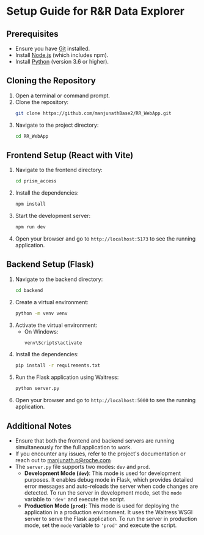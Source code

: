 # Setup Guide for R&R Data Explorer

## Prerequisites
- Ensure you have [Git](https://git-scm.com/downloads) installed.
- Install [Node.js](https://nodejs.org/) (which includes npm).
- Install [Python](https://www.python.org/downloads/) (version 3.6 or higher).

## Cloning the Repository
1. Open a terminal or command prompt.
2. Clone the repository:
    ```sh
    git clone https://github.com/manjunathBase2/RR_WebApp.git
    ```
3. Navigate to the project directory:
    ```sh
    cd RR_WebApp
    ```

## Frontend Setup (React with Vite)
1. Navigate to the frontend directory:
    ```sh
    cd prism_access
    ```
2. Install the dependencies:
    ```sh
    npm install
    ```
3. Start the development server:
    ```sh
    npm run dev
    ```
4. Open your browser and go to `http://localhost:5173` to see the running application.

## Backend Setup (Flask)
1. Navigate to the backend directory:
    ```sh
    cd backend
    ```
2. Create a virtual environment:
    ```sh
    python -m venv venv
    ```
3. Activate the virtual environment:
    - On Windows:
        ```sh
        venv\Scripts\activate
        ```
4. Install the dependencies:
    ```sh
    pip install -r requirements.txt
    ```
5. Run the Flask application using Waitress:
    ```sh
    python server.py
    ```
6. Open your browser and go to `http://localhost:5000` to see the running application.

## Additional Notes
- Ensure that both the frontend and backend servers are running simultaneously for the full application to work.
- If you encounter any issues, refer to the project's documentation or reach out to [manjunath.p@roche.com](mailto:manjunath.p@roche.com)
- The `server.py` file supports two modes: `dev` and `prod`.
  - **Development Mode (`dev`)**: This mode is used for development purposes. It enables debug mode in Flask, which provides detailed error messages and auto-reloads the server when code changes are detected. To run the server in development mode, set the `mode` variable to `'dev'` and execute the script.
  - **Production Mode (`prod`)**: This mode is used for deploying the application in a production environment. It uses the Waitress WSGI server to serve the Flask application. To run the server in production mode, set the `mode` variable to `'prod'` and execute the script.
